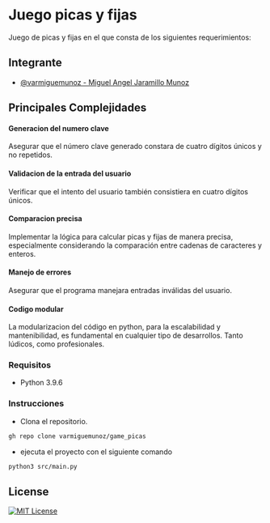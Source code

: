 
# Juego picas y fijas 

Juego de picas y fijas en el que consta de los siguientes requerimientos:




## Integrante

- [@varmiguemunoz - Miguel Angel Jaramillo Munoz](https://www.github.com/varmiguemunoz)


## Principales Complejidades

#### Generacion del numero clave

Asegurar que el número clave generado constara de cuatro
dígitos únicos y no repetidos.

#### Validacion de la entrada del usuario

Verificar que el intento del usuario también consistiera
en cuatro dígitos únicos.

#### Comparacion precisa

Implementar la lógica para calcular picas y fijas de manera precisa,
especialmente considerando la comparación entre cadenas de caracteres y enteros.

#### Manejo de errores

Asegurar que el programa manejara entradas inválidas del usuario.

#### Codigo modular

La modularizacion del código en python, para la escalabilidad y
mantenibilidad, es fundamental en cualquier tipo de desarrollos. Tanto lúdicos, como
profesionales.

### Requisitos

- Python 3.9.6

### Instrucciones

- Clona el repositorio.

```bash
gh repo clone varmiguemunoz/game_picas
```

- ejecuta el proyecto con el siguiente comando

```bash
python3 src/main.py
```


## License

[![MIT License](https://img.shields.io/badge/License-MIT-green.svg)](https://choosealicense.com/licenses/mit/)

